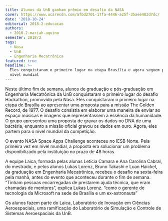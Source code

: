 ```yaml
---
title: Alunos da UnB ganham prêmio em desafio da NASA
cover: https://www.ucarecdn.com/afbd2701-17fa-4446-a25f-35aee482d7dc/
date: '2018-10-24'
editorial: 2018-2-educacao
authors:
  - 2018-2-mariah-aquino
semester: 2018/2
tags:
  - Nasa
  - UnB
  - Engenharia Mecatrônica
featured: true
headline: >-
  Eles conquistaram o primeiro lugar na etapa Brasília e agora seguem para o
  nível mundial
---
```

Neste último fim de semana, alunos de graduação e pós-graduação em Engenharia Mecatrônica da UnB conquistaram o primeiro lugar do desafio Hackathon, promovido pela Nasa. Eles conquistaram o primeiro lugar na etapa de Brasília ao apresentar uma proposta para a missão The Golden Record, de 1977. O desafio consistia em elaborar uma maneira de enviar ao espaço músicas e imagens que representassem a essência da humanidade. O grupo apresentou uma proposta de gravar os dados no DNA de uma bactéria, enquanto a missão oficial gravou os dados em ouro. Agora, eles partem para o nível mundial da competição.

O evento NASA Space Apps Challenge aconteceu no IESB Norte. Pela primeira vez em nível mundial, a proposta era solucionar um problema disponibilizado pela instituição no prazo de 48 horas.

A equipe Laica, formada pelas alunas Letícia Camara e Ana Carolina Cabral, do mestrado, e pelos alunos Lukas Lorenz, Bruno Takashi e Luan Haickel, da graduação em Engenharia Mecatrônica, recebeu o desafio na sexta-feira pela manhã, antes do evento que aconteceu durante o fim de semana. “Tinham pessoas encarregadas de prestarem ajuda técnica, que eram chamadas de mentores”, explica Lukas Lorenz. “como o gerente de tecnologia da Microsoft na sede de Brasília e um ex-astronauta”

Os alunos fazem parte do Laica, Laboratório de Inovação em Ciências Aeroespaciais, uma ramificação do Laboratório de Simulação e Controle de Sistemas Aeroespaciais da UnB.
